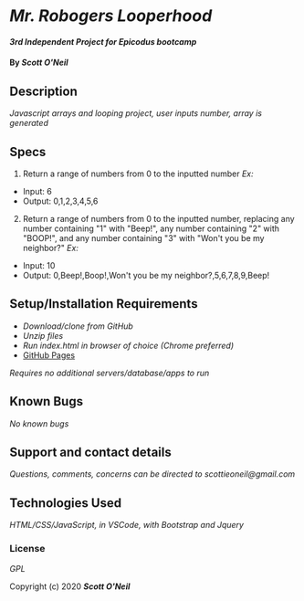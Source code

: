 # _Mr. Robogers Looperhood_

#### _3rd Independent Project for Epicodus bootcamp_

#### By _**Scott O'Neil**_

## Description

_Javascript arrays and looping project, user inputs number, array is generated_

## Specs
1. Return a range of numbers from 0 to the inputted number
  _Ex:_
  * Input: 6
  * Output: 0,1,2,3,4,5,6

2. Return a range of numbers from 0 to the inputted number, replacing any number containing "1" with "Beep!", any number containing "2" with "BOOP!", and any number containing "3" with "Won't you be my neighbor?"
  _Ex:_
  * Input: 10
  * Output: 0,Beep!,Boop!,Won't you be my neighbor?,5,6,7,8,9,Beep!
## Setup/Installation Requirements

* _Download/clone from GitHub_
* _Unzip files_
* _Run index.html in browser of choice (Chrome preferred)_
* [GitHub Pages](https://spnoneil.github.io/codereview3/)

_Requires no additional servers/database/apps to run_

## Known Bugs

_No known bugs_

## Support and contact details

_Questions, comments, concerns can be directed to scottieoneil@gmail.com_

## Technologies Used

_HTML/CSS/JavaScript, in VSCode, with Bootstrap and Jquery_

### License

*GPL*

Copyright (c) 2020 **_Scott O'Neil_**